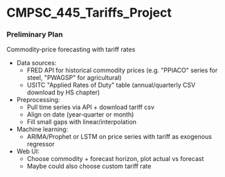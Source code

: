 # CMPSC_445_Tariffs_Project

### Preliminary Plan

Commodity‑price forecasting with tariff rates

- Data sources:
    - FRED API for historical commodity prices (e.g. "PPIACO" series for steel, "PWAGSP" for agricultural)
    - USITC "Applied Rates of Duty" table (annual/quarterly CSV download by HS chapter)
- Preprocessing:
    - Pull time series via API + download tariff csv
    - Align on date (year‑quarter or month)
    - Fill small gaps with linear/interpolation
- Machine learning:
    - ARIMA/Prophet or LSTM on price series with tariff as exogenous regressor
- Web UI:
    - Choose commodity + forecast horizon, plot actual vs forecast
    - Maybe could also choose custom tariff rate
